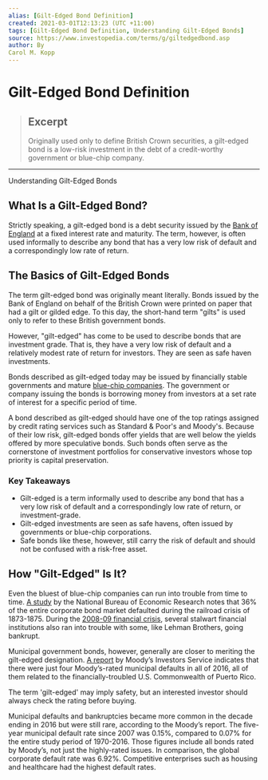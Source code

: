 ```yaml
---
alias: [Gilt-Edged Bond Definition]
created: 2021-03-01T12:13:23 (UTC +11:00)
tags: [Gilt-Edged Bond Definition, Understanding Gilt-Edged Bonds]
source: https://www.investopedia.com/terms/g/giltedgedbond.asp
author: By
Carol M. Kopp
---
```


# Gilt-Edged Bond Definition

> ## Excerpt
> Originally used only to define British Crown securities, a gilt-edged bond is a low-risk investment in the debt of a credit-worthy government or blue-chip company.

---

Understanding Gilt-Edged Bonds
## What Is a Gilt-Edged Bond?

Strictly speaking, a gilt-edged bond is a debt security issued by the [Bank of England](https://www.investopedia.com/articles/forex/06/centralbanks.asp) at a fixed interest rate and maturity. The term, however, is often used informally to describe any bond that has a very low risk of default and a correspondingly low rate of return.

## The Basics of Gilt-Edged Bonds

The term gilt-edged bond was originally meant literally. Bonds issued by the Bank of England on behalf of the British Crown were printed on paper that had a gilt or gilded edge. To this day, the short-hand term "gilts" is used only to refer to these British government bonds.

However, "gilt-edged" has come to be used to describe bonds that are investment grade. That is, they have a very low risk of default and a relatively modest rate of return for investors. They are seen as safe haven investments.

Bonds described as gilt-edged today may be issued by financially stable governments and mature [blue-chip companies](https://www.investopedia.com/articles/investing/053116/10-largest-holdings-sp-500-aaplamznfb.asp). The government or company issuing the bonds is borrowing money from investors at a set rate of interest for a specific period of time.

A bond described as gilt-edged should have one of the top ratings assigned by credit rating services such as Standard & Poor's and Moody's. Because of their low risk, gilt-edged bonds offer yields that are well below the yields offered by more speculative bonds. Such bonds often serve as the cornerstone of investment portfolios for conservative investors whose top priority is capital preservation.

### Key Takeaways

-   Gilt-edged is a term informally used to describe any bond that has a very low risk of default and a correspondingly low rate of return, or investment-grade.
-   Gilt-edged investments are seen as safe havens, often issued by governments or blue-chip corporations.
-   Safe bonds like these, however, still carry the risk of default and should not be confused with a risk-free asset.

## How "Gilt-Edged" Is It?

Even the bluest of blue-chip companies can run into trouble from time to time. [A study](https://www.nber.org/papers/w15848) by the National Bureau of Economic Research notes that 36% of the entire corporate bond market defaulted during the railroad crisis of 1873-1875. During the [2008-09 financial crisis](https://www.investopedia.com/articles/economics/09/subprime-market-2008.asp), several stalwart financial institutions also ran into trouble with some, like Lehman Brothers, going bankrupt.

Municipal government bonds, however, generally are closer to meriting the gilt-edged designation. [A report](https://www.researchpool.com/download/?report_id=1412208&show_pdf_data=true) by Moody’s Investors Service indicates that there were just four Moody’s-rated municipal defaults in all of 2016, all of them related to the financially-troubled U.S. Commonwealth of Puerto Rico.

The term 'gilt-edged' may imply safety, but an interested investor should always check the rating before buying.

Municipal defaults and bankruptcies became more common in the decade ending in 2016 but were still rare, according to the Moody’s report. The five-year municipal default rate since 2007 was 0.15%, compared to 0.07% for the entire study period of 1970-2016. Those figures include all bonds rated by Moody’s, not just the highly-rated issues. In comparison, the global corporate default rate was 6.92%. Competitive enterprises such as housing and healthcare had the highest default rates.
